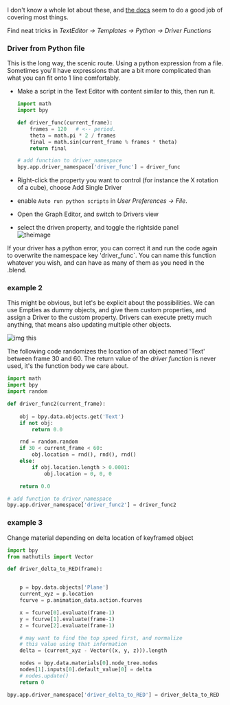 I don't know a whole lot about these, and [the docs](https://www.blender.org/manual/animation/basics/drivers.html#driver-namespace) seem to do a good job of covering most things.

Find neat tricks in _TextEditor -> Templates -> Python -> Driver Functions_  
  
### Driver from Python file

This is the long way, the scenic route. Using a python expression from a file. Sometimes you'll have expressions that are a bit more complicated than what you can fit onto 1 line comfortably.

- Make a script in the Text Editor with content similar to this, then run it.

    ```python
    import math
    import bpy

    def driver_func(current_frame):
        frames = 120   # <-- period.
        theta = math.pi * 2 / frames
        final = math.sin(current_frame % frames * theta)
        return final

    # add function to driver_namespace
    bpy.app.driver_namespace['driver_func'] = driver_func

    ```  
- Right-click the property you want to control (for instance the X rotation of a cube), choose Add Single Driver
- enable `Auto run python scripts` in _User Preferences -> File_.
- Open the Graph Editor, and switch to Drivers view
- select the driven property, and toggle the rightside panel  
  ![theimage](https://cloud.githubusercontent.com/assets/619340/10715506/092e8798-7b19-11e5-9570-421515d8849f.png)  

If your driver has a python error, you can correct it and run the code again to overwrite 
the namespace key 'driver_func`. You can name this function whatever you wish, and can have as many of them as you need in the .blend.



### example 2 

This might be obvious, but let's be explicit about the possibilities. We can use Empties as dummy objects, and give them custom properties, and assign a Driver to the custom property. Drivers can execute pretty much anything, that means also updating multiple other objects.

![img this](https://cloud.githubusercontent.com/assets/619340/10812732/8a912810-7e19-11e5-866c-545b2975189a.png)

The following code randomizes the location of an object named 'Text' between frame 30 and 60. The return value of the _driver function_ is never used, it's the function body we care about.

```python
import math
import bpy
import random

def driver_func2(current_frame):
    
    obj = bpy.data.objects.get('Text')
    if not obj:
        return 0.0

    rnd = random.random
    if 30 < current_frame < 60:
        obj.location = rnd(), rnd(), rnd()
    else:
        if obj.location.length > 0.0001:
            obj.location = 0, 0, 0

    return 0.0

# add function to driver_namespace
bpy.app.driver_namespace['driver_func2'] = driver_func2
```

### example 3 

Change material depending on delta location of keyframed object

```python
import bpy
from mathutils import Vector

def driver_delta_to_RED(frame):


    p = bpy.data.objects['Plane']
    current_xyz = p.location
    fcurve = p.animation_data.action.fcurves

    x = fcurve[0].evaluate(frame-1)
    y = fcurve[1].evaluate(frame-1)
    z = fcurve[2].evaluate(frame-1)

    # may want to find the top speed first, and normalize
    # this value using that information
    delta = (current_xyz - Vector((x, y, z))).length

    nodes = bpy.data.materials[0].node_tree.nodes
    nodes[1].inputs[0].default_value[0] = delta
    # nodes.update()
    return 0

bpy.app.driver_namespace['driver_delta_to_RED'] = driver_delta_to_RED
```